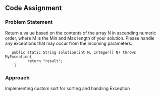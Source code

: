 ## Code Assignment
### Problem Statement

Return a value based on the contents of the array N in ascending numeric order, where M is the Min and Max length of your solution. Please handle any exceptions that may occur from the incoming parameters.

       public static String solution(int M, Integer[] N) throws MyException{
	   	      return "result";
   	    }


### Approach

Implementing custom sort for sorting and handling Exception
 

